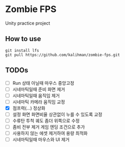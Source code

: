 # Zombie FPS

Unity practice project

## How to use

```
git install lfs
git pull https://github.com/kalihman/zombie-fps.git
```

## TODOs
- [ ] Run 상태 아닐때 마우스 중앙고정
- [ ] 시네마틱일때 준비 화면 제거
- [ ] 시네마틱일때 움직임 제거
- [ ] 시네마틱 카메라 움직임 교정
- [X] 점프력(...) 정상화
- [ ] 설정 화면 화면비율 상관없이 누를 수 있도록 교정
- [ ] 수류탄 투척 궤도 좀더 위쪽으로 수정
- [ ] 좀비 전부 제거 게임 엔딩 조건으로 추가
- [ ] 사용하지 않는 에셋 제거하여 용량 최적화
- [ ] 시네마틱일때 마우스와 UI 제거
